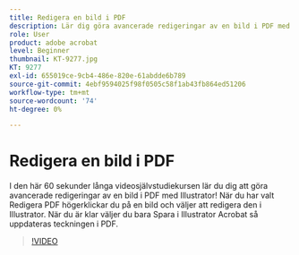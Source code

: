 ```yaml
---
title: Redigera en bild i PDF
description: Lär dig göra avancerade redigeringar av en bild i PDF med Illustrator
role: User
product: adobe acrobat
level: Beginner
thumbnail: KT-9277.jpg
KT: 9277
exl-id: 655019ce-9cb4-486e-820e-61abdde6b789
source-git-commit: 4ebf9594025f98f0505c58f1ab43fb864ed51206
workflow-type: tm+mt
source-wordcount: '74'
ht-degree: 0%

---
```


# Redigera en bild i PDF

I den här 60 sekunder långa videosjälvstudiekursen lär du dig att göra avancerade redigeringar av en bild i PDF med Illustrator! När du har valt Redigera PDF högerklickar du på en bild och väljer att redigera den i Illustrator. När du är klar väljer du bara Spara i Illustrator Acrobat så uppdateras teckningen i PDF.

>[!VIDEO](https://video.tv.adobe.com/v/338277?quality=12&learn=on&hidetitle=true)
